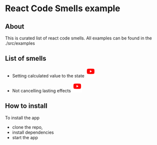 # React Code Smells example

## About

This is curated list of react code smells. All examples can be found in the ./src/examples

## List of smells

- Setting calculated value to the state [![Watch](y.svg)](https://youtu.be/TioGnP_62oA)

- Not cancelling lasting effects [![Watch](y.svg)](https://youtu.be/ldT5V0fqYdk)

## How to install

To install the app

- clone the repo,
- install dependencies
- start the app
